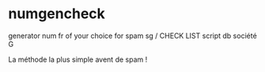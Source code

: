 # numgencheck
generator num fr of your choice for spam sg  / CHECK LIST script db société G

La méthode la plus simple avent de spam !
